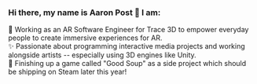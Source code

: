 ### Hi there, my name is Aaron Post 👋 I am:   
🥽 Working as an AR Software Engineer for Trace 3D to empower everyday people to create immersive experiences for AR.   
✨ Passionate about programming interactive media projects and working alongside artists -- especially using 3D engines like Unity.   
🥣 Finishing up a game called "Good Soup" as a side project which should be shipping on Steam later this year!   
